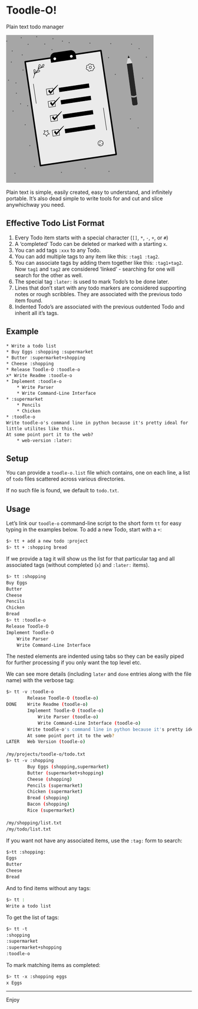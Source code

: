 # Toodle-O!

Plain text todo manager

![icon](./toodle-o.png)

Plain text is simple, easily created, easy to understand, and infinitely portable. It’s also dead simple to write tools for and cut and slice anywhichway you need.

## Effective Todo List Format

1. Every Todo item starts with a special character (`[]`, `*`, `-`, `+`, or `#`)
2. A ‘completed’ Todo can be deleted or marked with a starting `x`.
3. You can add tags `:xxx` to any Todo.
4. You can add multiple tags to any item like this: `:tag1 :tag2`. 
5. You can associate tags by adding them together like this: `:tag1+tag2`. Now `tag1` and `tag2` are considered ‘linked’ - searching for one will search for the other as well.
6. The special tag `:later:` is used to mark Todo’s to be done later.
7. Lines that don’t start with any todo markers are considered supporting notes or rough scribbles. They are associated with the previous todo item found.
8. Indented Todo’s are associated with the previous outdented Todo and inherit all it’s tags.

## Example

```
* Write a todo list
* Buy Eggs :shopping :supermarket
* Butter :supermarket+shopping
* Cheese :shopping
* Release Toodle-O :toodle-o
x* Write Readme :toodle-o
* Implement :toodle-o
	* Write Parser
	* Write Command-Line Interface
* :supermarket
	* Pencils
	* Chicken
* :toodle-o
Write toodle-o's command line in python because it's pretty ideal for little utilites like this.
At some point port it to the web?
	* web-version :later:
```

## Setup

You can provide a `toodle-o.list` file which contains, one on each line, a list of `todo` files scattered across various directories.

If no such file is found, we default to `todo.txt`.

## Usage

Let’s link our `toodle-o` command-line script to the short form `tt` for easy typing in the examples below. To add a new Todo, start with a `+`:

```sh
$> tt + add a new todo :project
$> tt + :shopping bread
```

If we provide a tag it will show us the list for that particular tag and all associated tags (without completed (`x`) and `:later:` items).

```sh
$> tt :shopping
Buy Eggs
Butter
Cheese
Pencils
Chicken
Bread
$> tt :toodle-o
Release Toodle-O
Implement Toodle-O
	Write Parser
	Write Command-Line Interface
```

The nested elements are indented using tabs so they can be easily piped for further processing if you only want the top level etc.

We can see more details (including `later` and `done` entries along with the file name) with the verbose tag:

```sh
$> tt -v :toodle-o
    	Release Toodle-O (toodle-o)
DONE	Write Readme (toodle-o)
    	Implement Toodle-O (toodle-o)
     		Write Parser (toodle-o)
     		Write Command-Line Interface (toodle-o)
    	Write toodle-o's command line in python because it's pretty ideal for little utilites like this.
    	At some point port it to the web?
LATER	Web Version (toodle-o)

/my/projects/toodle-o/todo.txt
$> tt -v :shopping
    	Buy Eggs (shopping,supermarket)
    	Butter (supermarket+shopping)
    	Cheese (shopping)
    	Pencils (supermarket)
    	Chicken (supermarket)
    	Bread (shopping)
    	Bacon (shopping)
    	Rice (supermarket)

/my/shopping/list.txt
/my/todo/list.txt
```

If you want not have any associated items, use the `:tag:` form to search:

```sh
$>tt :shopping:
Eggs
Butter
Cheese
Bread
```

And to find items without any tags:

```sh
$> tt :
Write a todo list
```

To get the list of tags:

```sh
$> tt -t
:shopping
:supermarket
:supermarket+shopping
:toodle-o
```

To mark matching items as completed:

```sh
$> tt -x :shopping eggs
x Eggs
```



----

Enjoy